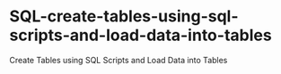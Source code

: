 # SQL-create-tables-using-sql-scripts-and-load-data-into-tables
Create Tables using SQL Scripts and Load Data into Tables

